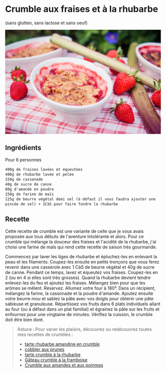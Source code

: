 # Crumble aux fraises et à la rhubarbe
(sans glutten, sans lactose et sans oeuf)  

![](../img/crumble-fraises-rhubarbe.jpg)

## Ingrédients
Pour 6 personnes

    400g de fraises lavées et équeutées
    400g de rhubarbe lavée et pelée
    150g de cassonade
    40g de sucre de canne
    80g d'amande en poudre
    150g de farine de maïs
    125g de beurre végétal demi sel (à défaut il vous faudra ajouter une pincée de sel) + 1CàS pour faire fondre la rhubarbe

## Recette
Cette recette de crumble est une variante de celle que je vous avais proposée aux tous débuts de l'aventure Intolérante et alors. Pour ce crumble qui mélange la douceur des fraises et l'acidité de la rhubarbe, j'ai choisi une farine de maïs qui rend cette recette de saison très gourmande.

Commencez par laver les tiges de rhubarbe et épluchez-les en enlevant la peau et les filaments. Coupez-les ensuite en petits tronçons que vous ferez revenir dans une casserole avec 1 CàS de beurre végétal et 40g de sucre de canne. Pendant ce temps, lavez et équeutez vos fraises. Coupez-les en 2 (ou en 4 si elles sont très grosses). Quand la rhubarbe devient tendre enlevez-les du feu et ajoutez les fraises. Mélangez bien pour que les arômes se mêlent. Réservez.
Allumez votre four à 180°.
Dans un récipient, mélangez la farine, la cassonade et la poudre d'amande. Ajoutez ensuite votre beurre mou et sablez la pâte avec vos doigts pour obtenir une pâte sableuse et granuleuse.
Répartissez vos fruits dans 6 plats individuels allant au four (ou à défaut dans un plat familial) et égrainez la pâte sur les fruits et enfournez pour une vingtaine de minutes. Vérifiez la cuisson, le crumble doit être bien doré.


> Astuce : Pour varier les plaisirs, découvrez ou redécouvrez toutes mes recettes de crumbles : 
> - [tarte rhubarbe amandine en crumble](./Tarte-rhubarbe-amandine-en-crumble.md)
> - [cobbler aux prunes](./Cobbler-aux-prunes.md)
> - [tarte crumble à la rhubarbe](./Tarte-crumble-a-la-rhubarbe.md)
> - [Gâteau crumble à la framboise](./Gateau-crumble-a-la-framboise.md)
> - [Crumble aux amandes et aux pommes](./Crumble-aux-amandes-et-aux-pommes.md)
